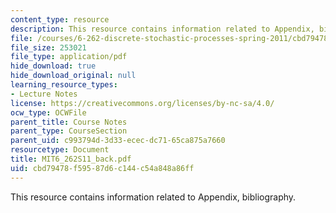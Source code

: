 ```yaml
---
content_type: resource
description: This resource contains information related to Appendix, bibliography.
file: /courses/6-262-discrete-stochastic-processes-spring-2011/cbd79478f59587d6c144c54a848a86ff_MIT6_262S11_back.pdf
file_size: 253021
file_type: application/pdf
hide_download: true
hide_download_original: null
learning_resource_types:
- Lecture Notes
license: https://creativecommons.org/licenses/by-nc-sa/4.0/
ocw_type: OCWFile
parent_title: Course Notes
parent_type: CourseSection
parent_uid: c993794d-3d33-ecec-dc71-65ca875a7660
resourcetype: Document
title: MIT6_262S11_back.pdf
uid: cbd79478-f595-87d6-c144-c54a848a86ff
---
```

This resource contains information related to Appendix, bibliography.